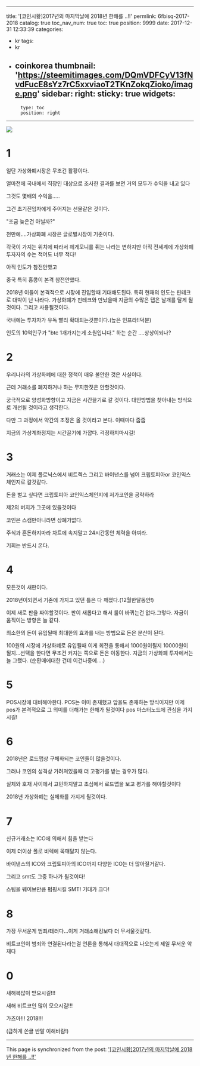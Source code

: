 
---
title: '[코인시황]2017년의 마지막날에 2018년 한해를 ..!!'
permlink: 6fbisq-2017-2018
catalog: true
toc_nav_num: true
toc: true
position: 9999
date: 2017-12-31 12:33:39
categories:
- kr
tags:
- kr
- coinkorea
thumbnail: 'https://steemitimages.com/DQmVDFCyV13fNvdFucE8sYz7rC5xxviaoT2TKnZokqZioko/image.png'
sidebar:
    right:
        sticky: true
widgets:
    -
        type: toc
        position: right
---


![](https://steemitimages.com/DQmVDFCyV13fNvdFucE8sYz7rC5xxviaoT2TKnZokqZioko/image.png)
# 1
일단 가상화폐시장은 무조건 활황이다.

얼마전에 국내에서 직장인 대상으로 조사한 결과를 보면 거의 모두가 수익을 내고 있다

그것도 몇배의 수익을.....

그건 초기진입자에게 주어지는 선물같은 것이다. 

"조금 늦은건 아닐까?"

천만에....가상화폐 시장은 글로벌시장이 기준이다.

각국이 가지는 위치에 따라서 헤게모니를 쥐는 나라는 변하지만 아직 전세계에 가상화폐투자자의 수는 적어도 너무 적다!

아직 인도가 참전안했고

중국 특히 홍콩이 본격 참전안했다.

2018년 이들이 본격적으로 시장에 진입할때 기대해도된다. 특히 현재의 인도는 핀테크로 대박이 난 나라다.  가상화폐가 핀테크와 만났을때 지금의 수많은 댑은 날개를 달게 될것이다. 그리고 사용될것이다.

국내에는 투자자가 유독 빨리 확대되는것뿐이다.(높은 인프라!!덕분)

인도의 10억인구가 "btc 1개가지는게 소원입니다." 하는 순간 ....상상이되나?


# 2
우리나라의 가상화폐에 대한 정책이 매우 불안한 것은 사실이다.

근데 거래소를 폐지하거나 하는 무지한짓은 안할것이다.

궁극적으로 양성화방향이고 지금은 시간끌기로 갈 것이다. 대안방법을 찾아내는 방식으로 개선될 것이라고 생각한다. 

다만 그 과정에서 약간의 조정은 올 것이라고 본다. 이때마다 줍줍

지금의 가상계좌정지는 시간끌기에 가깝다. 걱정하지마시길!

# 3

거래소는 이제 폴로닉스에서 비트렉스 그리고 바이낸스를 넘어 크립토피아or 코인익스체인지로 갈것같다.

돈을 벌고 싶다면 크립토피아 코인익스체인지에 저가코인을 공략하라

제2의 버지가 그곳에 있을것이다

코인은 스캠만아니라면 상폐가없다.

주식과 혼돈하지마라 차트에 속지말고 24시간동안 체력을 아껴라.

기회는 반드시 온다.

# 4

모든것이 새판이다. 

2018년이되면서 기존에 가지고 있던 틀은 다 깨졌다.(12월한달동안!)

이제 새로 판을 짜야할것이다. 판이 새롭다고 해서 룰이 바뀌는건 없다.그렇다.  자금이 움직이는 방향은 늘 같다.

최소한의 돈이 유입될때 최대한의 효과를 내는 방법으로 돈은 분산이 된다. 

100원의 시장에 가상화폐로 유입될때 이게 회전을 통해서 1000원이될지 10000원이 될지...선택을 한다면 무조건 커지는 쪽으로 돈은 이동한다. 지금의 가상화폐 투자에서는 늘 그랬다. 
(순환매에대한 건데 이건나중에....)

# 5

POS시장에 대비해야한다. POS는 이미 존재했고 앞을도 존재하는 방식이지만 이제 pos가 본격적으로 그 의미를 더해가는 한해가 될것이다
pos 마스터노드에 관심을 가지시길!

# 6

2018년은 로드맵상 구체화되는 코인들이 많을것이다.

그러나 코인의 성격상 가려져있을때 더 고평가를 받는 경우가 많다.

실체와 호재 사이에서 고민하지말고 초심에서 로드맵을 보고 평가를 해야할것이다

2018년 가상화폐는 실체화를 가지게 될것이다.

# 7

신규거래소는 ICO에 의해서 힘을 받는다 

이제 더이상 폴로 비렉에 목매달지 않는다.

바이낸스의 ICO와 크립토피아의 ICO까지 다양한 ICO는 더 많아질거같다.

그리고 smt도 그중 하나가 될것이다!

스팀을 웨이브만큼 펌핑시킬 SMT! 기대가 크다!

# 8

가장 무서운게 범죄/테러다...이게 거래소해킹보다 더 무서울것같다.

비트코인이 범죄와 연결된다라는걸 언론을 통해서 대대적으로 나오는게 제일 무서운 악재다

# 0

새해복많이 받으시길!!!

새해 비트코인 많이 모으시길!!! 

가즈아!!! 2018!!!

(급하게 쓴글 반말 이해바람!)

- - -

This page is synchronized from the post: ['[코인시황]2017년의 마지막날에 2018년 한해를 ..!!'](https://steemit.com/@virus707/6fbisq-2017-2018)
